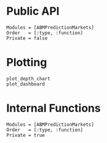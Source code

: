 # Public API 

```@autodocs
Modules = [ABMPredictionMarkets]
Order   = [:type, :function]
Private = false
```

# Plotting 

```@docs
plot_depth_chart
plot_dashboard
```

# Internal Functions 

```@autodocs
Modules = [ABMPredictionMarkets]
Order   = [:type, :function]
Private = true
```